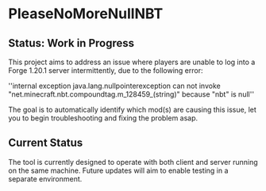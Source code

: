 # PleaseNoMoreNullNBT    

## Status: Work in Progress    
This project aims to address an issue where players are unable to log into a Forge 1.20.1 server intermittently, due to the following error:

''internal exception java.lang.nullpointerexception can not invoke "net.minecraft.nbt.compoundtag.m_128459_(string)" because "nbt" is null''         

The goal is to automatically identify which mod(s) are causing this issue, let you to begin troubleshooting and fixing the problem asap.     

## Current Status     
The tool is currently designed to operate with both client and server running on the same machine. Future updates will aim to enable testing in a separate environment.    

